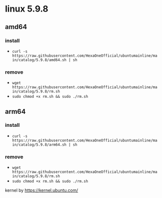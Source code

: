 # linux 5.9.8
 
## amd64

### install

- `curl -s https://raw.githubusercontent.com/HexaOneOfficial/ubuntumainline/main/catalog/5.9.8/amd64.sh | sh`
 
### remove
  
- `wget https://raw.githubusercontent.com/HexaOneOfficial/ubuntumainline/main/catalog/5.9.8/rm.sh` 
- `sudo chmod +x rm.sh && sudo ./rm.sh` 
 
## arm64

### install

- `curl -s https://raw.githubusercontent.com/HexaOneOfficial/ubuntumainline/main/catalog/5.9.8/arm64.sh | sh`
 
### remove

- `wget https://raw.githubusercontent.com/HexaOneOfficial/ubuntumainline/main/catalog/5.9.8/rm.sh` 
- `sudo chmod +x rm.sh && sudo ./rm.sh` 
 
 
 
kernel by https://kernel.ubuntu.com/
